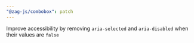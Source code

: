 ```yaml
---
"@zag-js/combobox": patch
---
```


Improve accessibility by removing `aria-selected` and `aria-disabled` when their values are `false`

